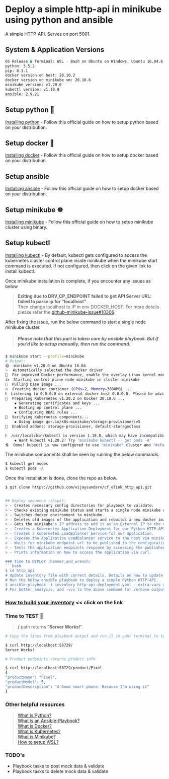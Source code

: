 # Deploy a simple http-api in minikube using python and ansible
A simple HTTP-API. Serves on port 5001.

## System & Application Versions
```bash
OS Release & Terminal: WSL - Bash on Ubuntu on Windows. Ubuntu 16.04.6 LTS
python: 3.5.2
pip: 8.1.1
docker version on host: 20.10.2
docker version on minikube vm: 20.10.6
minikube version: v1.20.0
kubectl version: v1.18.8
ansible: 2.9.21
```

## Setup python :snake:
[Installing python](https://www.python.org/downloads/release/python-352/) - Follow this official guide on how to setup python based on your distribution. 

## Setup docker 🐳
[Installing docker](https://docs.docker.com/engine/install/) - Follow this official guide on how to setup docker based on your distribution. 

## Setup ansible
[Installing ansible](https://docs.ansible.com/ansible/latest/installation_guide/intro_installation.html) - Follow this official guide on how to setup docker based on your distribution. 

## Setup minikube ☸️
[Installing minikube](https://minikube.sigs.k8s.io/docs/start/#binary-download) - Follow this official guide on how to setup minikube cluster using binary.

## Setup kubectl
[Installing kubectl](https://kubernetes.io/docs/tasks/tools/install-kubectl/) - By default, kubectl gets configured to access the kubernetes cluster control plane inside minikube when the minikube start command is executed. If not configured, then click on the given link to install kubectl.

Once minikube installation is complete, if you encounter any issues as below 
> **Exiting due to DRV_CP_ENDPOINT failed to get API Server URL: failed to parse ip for "localhost"**.  
> Then change localhost to IP in env DOCKER_HOST. For more details please refer the [github-minikube-issue#10306](https://github.com/kubernetes/minikube/issues/10306).

After fixing the issue, run the below command to start a single node minikube cluster.  
> ##### ***Please note that this part is taken care by ansible playbook. But if you'd like to setup manually, then run the command.***
```bash
$ minikube start --profile=minikube
# Output:
😄  minikube v1.20.0 on Ubuntu 16.04
✨  Automatically selected the docker driver
🐳  For improved Docker performance, enable the overlay Linux kernel module using 'modprobe overlay'
👍  Starting control plane node minikube in cluster minikube
🐳  Pulling base image ...
🔥  Creating docker container (CPUs=2, Memory=3888MB) ...
❗  Listening to 0.0.0.0 on external docker host 0.0.0.0. Please be advised
🐳  Preparing Kubernetes v1.20.2 on Docker 20.10.6 ...
    ▪ Generating certificates and keys ...
    ▪ Booting up control plane ...
    ▪ Configuring RBAC rules ...
🔎  Verifying Kubernetes components...
    ▪ Using image gcr.io/k8s-minikube/storage-provisioner:v5
🌟  Enabled addons: storage-provisioner, default-storageclass

❗  /usr/local/bin/kubectl is version 1.18.8, which may have incompatibilites with Kubernetes 1.20.2.
    ▪ Want kubectl v1.20.2? Try 'minikube kubectl -- get pods -A'
🏄  Done! kubectl is now configured to use "minikube" cluster and "default" namespace by default
```
The minikube components shall be seen by running the below commands.  
```bash
$ kubectl get nodes
$ kubectl pods -A
```

Once the installation is done, clone the repo as below.  
```bash
$ git clone https://github.com/vijaysundarv/cf_elink_http_api.git


## Deploy sequence :shipit:
> - Creates necessary config directories for playbook to validate.
> - Checks existing minikube status and starts a single node minikube cluster if none exists.
> - Switches docker environment to minikube.
> - Deletes old images of the application and rebuilds a new docker image.
> - Gets the minikube's IP address to add it as an External IP to the application loadbalancer service.
> - Creates a Kubernetes Application Deployment for our Python HTTP-API.
> - Creates a Kubernetes LoadBalancer Service for our application.
> - Exposes the Application LoadBalancer service to the host via minikube tunnel.
> - Waits for minikube endpoint url to be published to the configuration file we created in step 1.
> - Tests the application endpoints response by accessing the published url via curl.
> - Prints information on how to access the application via curl.

### Time to DEPLOY :hammer_and_wrench:
```bash
$ cd http_api
# Update inventory file with correct details. Details on how to update inventory file shall be found in the link below this section.
# Run the below ansible playbook to deploy a simple Python HTTP-API.
$ ansible-playbook -i inventory http-api-deployment.yaml --extra-vars ansible_python_interpreter=/usr/bin/python3
# For better analysis, add -vvv to the above command for verbose output.
```
### [How to build your inventory](https://docs.ansible.com/ansible/latest/user_guide/intro_inventory.html#how-to-build-your-inventory) << click on the link

### Time to TEST :t-rex:
> **/** path returns "**Server Works!**".
```bash
# Copy the lines from playbook output and run it in your terminal to test it manually.

$ curl http://localhost:58729/
Server Works!

# Product endpoints returns product info

$ curl http://localhost:58729/product/Pixel
{
"productName": "Pixel",
"productModel": 5,
"productDescription": "A Good smart phone. Because I'm using it"
}
```

### Other helpful resources
> [What is Python?](https://www.python.org/)  
> [What is an Ansible-Playbook?](https://docs.ansible.com/ansible/latest/user_guide/playbooks.html)  
> [What is Docker?](https://docs.docker.com/get-started/)  
> [What is Kubernetes?](https://kubernetes.io/docs/tutorials/kubernetes-basics/)  
> [What is Minikube?](https://minikube.sigs.k8s.io/docs/start/)  
> [How to setup WSL?](https://fireship.io/lessons/windows-10-for-web-dev/) 

### TODO's

- Playbook tasks to post mock data & validate
- Playbook tasks to delete mock data & validate
 
